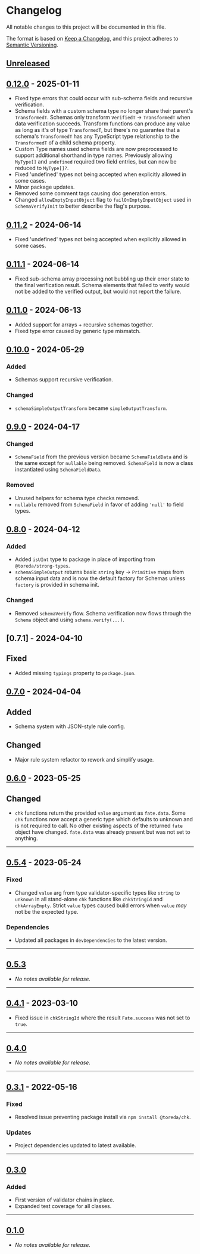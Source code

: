 # Changelog
All notable changes to this project will be documented in this file.

The format is based on [Keep a Changelog](https://keepachangelog.com/en/1.0.0/),
and this project adheres to [Semantic Versioning](https://semver.org/spec/v2.0.0.html).

## [Unreleased]

## [0.12.0] - 2025-01-11
* Fixed type errors that could occur with sub-schema fields and recursive verification.
* Schema fields with a custom schema type no longer share their parent's `TransformedT`. Schemas only transform `VerifiedT` -> `TransformedT` when data verification succeeds. Transform functions can produce any value as long as it's of type `TransformedT`, but there's no guarantee that a schema's `TransformedT` has any TypeScript type relationship to the `TransformedT` of a child schema property.
* Custom Type names used schema fields are now preprocessed to support additional shorthand in type names. Previously allowing `MyType[]` and `undefined` required two field entries, but can now be reduced to `MyType[]?`.
* Fixed 'undefined' types not being accepted when explicitly allowed in some cases.
* Minor package updates.
* Removed some comment tags causing doc generation errors.
* Changed `allowEmptyInputObject` flag to `failOnEmptyInputObject` used in `SchemaVerifyInit` to better describe the flag's purpose.

## [0.11.2] - 2024-06-14
* Fixed 'undefined' types not being accepted when explicitly allowed in some cases.

## [0.11.1] - 2024-06-14
* Fixed sub-schema array processing not bubbling up their error state to the final verification result. Schema elements that failed to verify would not be added to the verified output, but would not report the failure.

## [0.11.0] - 2024-06-13
* Added support for arrays + recursive schemas together.
* Fixed type error caused by generic type mismatch.

## [0.10.0] - 2024-05-29

### Added
* Schemas support recursive verification.

### Changed
* `schemaSimpleOutputTransform` became `simpleOutputTransform`.

## [0.9.0] - 2024-04-17

### Changed
* `SchemaField` from the previous version became `SchemaFieldData` and is the same except for `nullable` being removed. `SchemaField` is now a class instantiated using `SchemaFieldData`.

### Removed
* Unused helpers for schema type checks removed.
* `nullable` removed from `SchemaField` in favor of adding `'null'` to field types.

## [0.8.0] - 2024-04-12
### Added
* Added `isUInt` type to package in place of importing from `@toreda/strong-types`.
* `schemaSimpleOutput` returns basic `string` key -> `Primitive` maps from schema input data and is now the default factory for Schemas unless `factory` is provided in schema init.

### Changed
* Removed `schemaVerify` flow. Schema verification now flows through the `Schema` object and using `schema.verify(...)`.

## [0.7.1] - 2024-04-10
## Fixed
* Added missing `typings` property to `package.json`.

## [0.7.0] - 2024-04-04

## Added
* Schema system with JSON-style rule config.

## Changed
* Major rule system refactor to rework and simplify usage.

## [0.6.0] - 2023-05-25
## Changed
* `chk` functions return the provided `value` argument as `fate.data`. Some `chk` functions now accept a generic type which defaults to unknown and is not required to call. No other existing aspects of the returned `fate` object have changed. `fate.data` was already present but was not set to anything.

---

## [0.5.4] - 2023-05-24
### Fixed
* Changed `value` arg from type validator-specific types like `string` to `unknown` in all stand-alone `chk` functions like `chkStringId` and `chkArrayEmpty`. Strict `value` types caused build errors when `value` *may* not be the expected type.

### Dependencies
* Updated all packages in `devDependencies` to the latest version.

---
## [0.5.3]
* *No notes available for release.*

---
## [0.4.1] - 2023-03-10
* Fixed issue in `chkStringId` where the result `Fate.success` was not set to `true`.

---

## [0.4.0]
* *No notes available for release.*
---

## [0.3.1] - 2022-05-16
### Fixed
* Resolved issue preventing package install via `npm install @toreda/chk`.

### Updates
* Project dependencies updated to latest available.

---

## [0.3.0]

### Added
* First version of validator chains in place.
* Expanded test coverage for all classes.

---

## [0.1.0]
* *No notes available for release.*

[Unreleased]: https://github.com/toreda/chk/compare/v0.12.0...HEAD
[0.12.0]: https://github.com/toreda/chk/compare/v0.11.2...v0.12.0
[0.11.2]: https://github.com/toreda/chk/compare/v0.11.1...v0.11.2
[0.11.1]: https://github.com/toreda/chk/compare/v0.11.0...v0.11.1
[0.11.0]: https://github.com/toreda/chk/compare/v0.10.0...v0.11.0
[0.10.0]: https://github.com/toreda/chk/compare/v0.9.0...v0.10.0
[0.9.0]: https://github.com/toreda/chk/compare/v0.8.0...v0.9.0
[0.8.0]: https://github.com/toreda/chk/compare/v0.7.0...v0.8.0
[0.7.0]: https://github.com/toreda/chk/compare/v0.6.0...v0.7.0
[0.6.0]: https://github.com/toreda/chk/compare/v0.5.4...v0.6.0
[0.5.4]: https://github.com/toreda/chk/compare/v0.5.3...v0.5.4
[0.5.3]: https://github.com/toreda/chk/compare/v0.5.0...v0.5.3
[0.5.0]: https://github.com/toreda/chk/compare/v0.4.1...v0.5.0
[0.4.1]: https://github.com/toreda/chk/compare/v0.4.0...v0.4.1
[0.4.0]: https://github.com/toreda/chk/compare/v0.3.1...v0.4.0
[0.3.1]: https://github.com/toreda/chk/compare/v0.3.0...v0.3.1
[0.3.0]: https://github.com/toreda/chk/compare/v0.3.0...v0.3.1
[0.1.0]: https://github.com/toreda/chk/releases/tag/v0.1.0
